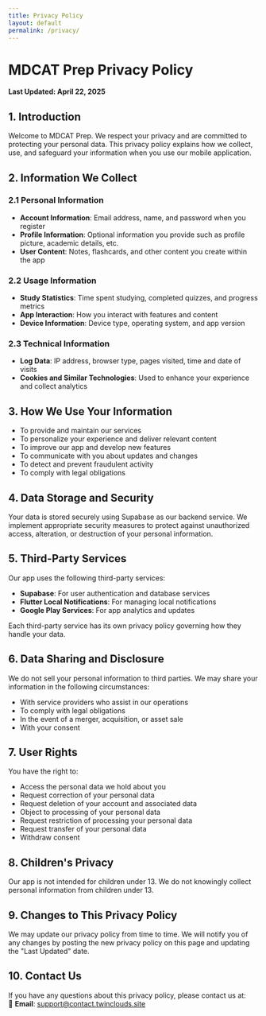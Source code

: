 ```yaml
---
title: Privacy Policy
layout: default
permalink: /privacy/
---
```


# MDCAT Prep Privacy Policy

**Last Updated: April 22, 2025**

## 1. Introduction

Welcome to MDCAT Prep. We respect your privacy and are committed to protecting your personal data. This privacy policy explains how we collect, use, and safeguard your information when you use our mobile application.

## 2. Information We Collect

### 2.1 Personal Information
- **Account Information**: Email address, name, and password when you register  
- **Profile Information**: Optional information you provide such as profile picture, academic details, etc.  
- **User Content**: Notes, flashcards, and other content you create within the app  

### 2.2 Usage Information
- **Study Statistics**: Time spent studying, completed quizzes, and progress metrics  
- **App Interaction**: How you interact with features and content  
- **Device Information**: Device type, operating system, and app version  

### 2.3 Technical Information
- **Log Data**: IP address, browser type, pages visited, time and date of visits  
- **Cookies and Similar Technologies**: Used to enhance your experience and collect analytics  

## 3. How We Use Your Information

- To provide and maintain our services  
- To personalize your experience and deliver relevant content  
- To improve our app and develop new features  
- To communicate with you about updates and changes  
- To detect and prevent fraudulent activity  
- To comply with legal obligations  

## 4. Data Storage and Security

Your data is stored securely using Supabase as our backend service. We implement appropriate security measures to protect against unauthorized access, alteration, or destruction of your personal information.

## 5. Third-Party Services

Our app uses the following third-party services:
- **Supabase**: For user authentication and database services  
- **Flutter Local Notifications**: For managing local notifications  
- **Google Play Services**: For app analytics and updates  

Each third-party service has its own privacy policy governing how they handle your data.

## 6. Data Sharing and Disclosure

We do not sell your personal information to third parties. We may share your information in the following circumstances:
- With service providers who assist in our operations  
- To comply with legal obligations  
- In the event of a merger, acquisition, or asset sale  
- With your consent  

## 7. User Rights

You have the right to:
- Access the personal data we hold about you  
- Request correction of your personal data  
- Request deletion of your account and associated data  
- Object to processing of your personal data  
- Request restriction of processing your personal data  
- Request transfer of your personal data  
- Withdraw consent  

## 8. Children's Privacy

Our app is not intended for children under 13. We do not knowingly collect personal information from children under 13.

## 9. Changes to This Privacy Policy

We may update our privacy policy from time to time. We will notify you of any changes by posting the new privacy policy on this page and updating the "Last Updated" date.

## 10. Contact Us

If you have any questions about this privacy policy, please contact us at:  
📧 **Email**: [support@contact.twinclouds.site](mailto:support@contact.twinclouds.site)
